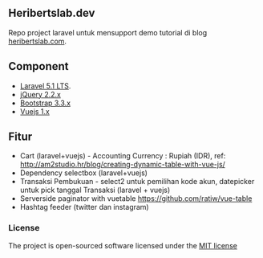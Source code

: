 ## Heribertslab.dev

Repo project laravel untuk mensupport demo tutorial di blog [heribertslab.com](http://heribertslab).

## Component

* [Laravel 5.1 LTS](https://laravel.com/docs/5.1).
* [jQuery 2.2.x](https://cdnjs.com/libraries/jquery/2.2.4)
* [Bootstrap 3.3.x](http://getbootstrap.com/)
* [Vuejs 1.x](https://vuejs.org/)

## Fitur

* Cart (laravel+vuejs) - Accounting Currency : Rupiah (IDR), ref: http://am2studio.hr/blog/creating-dynamic-table-with-vue-js/
* Dependency selectbox (laravel+vuejs)
* Transaksi Pembukuan - select2 untuk pemilihan kode akun, datepicker untuk pick tanggal Transaksi (laravel + vuejs)
* Serverside paginator with vuetable https://github.com/ratiw/vue-table
* Hashtag feeder (twitter dan instagram)

### License

The project is open-sourced software licensed under the [MIT license](http://opensource.org/licenses/MIT)
